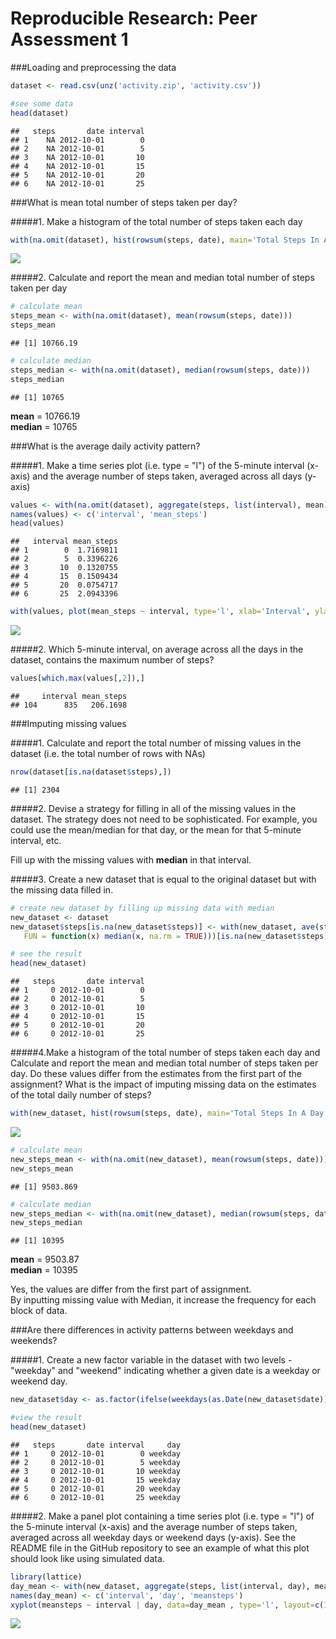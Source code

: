 # Reproducible Research: Peer Assessment 1



###Loading and preprocessing the data

```r
dataset <- read.csv(unz('activity.zip', 'activity.csv'))

#see some data
head(dataset)
```

```
##   steps       date interval
## 1    NA 2012-10-01        0
## 2    NA 2012-10-01        5
## 3    NA 2012-10-01       10
## 4    NA 2012-10-01       15
## 5    NA 2012-10-01       20
## 6    NA 2012-10-01       25
```


###What is mean total number of steps taken per day?

#####1. Make a histogram of the total number of steps taken each day



```r
with(na.omit(dataset), hist(rowsum(steps, date), main='Total Steps In A Day', xlab='Number of Steps'))
```

![](PA1_template_files/figure-html/unnamed-chunk-2-1.png) 


#####2. Calculate and report the mean and median total number of steps taken per day



```r
# calculate mean 
steps_mean <- with(na.omit(dataset), mean(rowsum(steps, date)))
steps_mean
```

```
## [1] 10766.19
```

```r
# calculate median
steps_median <- with(na.omit(dataset), median(rowsum(steps, date)))
steps_median
```

```
## [1] 10765
```

**mean** = 10766.19  
**median** = 10765



###What is the average daily activity pattern?


#####1. Make a time series plot (i.e. type = "l") of the 5-minute interval (x-axis) and the average number of steps taken, averaged across all days (y-axis)



```r
values <- with(na.omit(dataset), aggregate(steps, list(interval), mean))
names(values) <- c('interval', 'mean_steps')
head(values)
```

```
##   interval mean_steps
## 1        0  1.7169811
## 2        5  0.3396226
## 3       10  0.1320755
## 4       15  0.1509434
## 5       20  0.0754717
## 6       25  2.0943396
```

```r
with(values, plot(mean_steps ~ interval, type='l', xlab='Interval', ylab='Average No of Steps'))
```

![](PA1_template_files/figure-html/unnamed-chunk-4-1.png) 


#####2. Which 5-minute interval, on average across all the days in the dataset, contains the maximum number of steps?


```r
values[which.max(values[,2]),]
```

```
##     interval mean_steps
## 104      835   206.1698
```

###Imputing missing values

#####1. Calculate and report the total number of missing values in the dataset (i.e. the total number of rows with NAs)

```r
nrow(dataset[is.na(dataset$steps),])
```

```
## [1] 2304
```

#####2. Devise a strategy for filling in all of the missing values in the dataset. The strategy does not need to be sophisticated. For example, you could use the mean/median for that day, or the mean for that 5-minute interval, etc.


Fill up with the missing values with **median** in that interval.


#####3. Create a new dataset that is equal to the original dataset but with the missing data filled in.


```r
# create new dataset by filling up missing data with median
new_dataset <- dataset
new_dataset$steps[is.na(new_dataset$steps)] <- with(new_dataset, ave(steps, interval, 
   FUN = function(x) median(x, na.rm = TRUE)))[is.na(new_dataset$steps)]

# see the result
head(new_dataset)
```

```
##   steps       date interval
## 1     0 2012-10-01        0
## 2     0 2012-10-01        5
## 3     0 2012-10-01       10
## 4     0 2012-10-01       15
## 5     0 2012-10-01       20
## 6     0 2012-10-01       25
```


#####4.Make a histogram of the total number of steps taken each day and Calculate and report the mean and median total number of steps taken per day. Do these values differ from the estimates from the first part of the assignment? What is the impact of imputing missing data on the estimates of the total daily number of steps?



```r
with(new_dataset, hist(rowsum(steps, date), main='Total Steps In A Day (NA replaced with Median)', xlab='Number of Steps'))
```

![](PA1_template_files/figure-html/unnamed-chunk-8-1.png) 

```r
# calculate mean
new_steps_mean <- with(na.omit(new_dataset), mean(rowsum(steps, date)))
new_steps_mean
```

```
## [1] 9503.869
```

```r
# calculate median
new_steps_median <- with(na.omit(new_dataset), median(rowsum(steps, date)))
new_steps_median
```

```
## [1] 10395
```

**mean** = 9503.87  
**median** = 10395

Yes, the values are differ from the first part of assignment.  
By inputting missing value with Median, it increase the frequency for each block of data.  


###Are there differences in activity patterns between weekdays and weekends?


#####1. Create a new factor variable in the dataset with two levels - "weekday" and "weekend" indicating whether a given date is a weekday or weekend day.



```r
new_dataset$day <- as.factor(ifelse(weekdays(as.Date(new_dataset$date)) %in% c('Saturday', 'Sunday'),'weekend','weekday'))

#view the result
head(new_dataset)
```

```
##   steps       date interval     day
## 1     0 2012-10-01        0 weekday
## 2     0 2012-10-01        5 weekday
## 3     0 2012-10-01       10 weekday
## 4     0 2012-10-01       15 weekday
## 5     0 2012-10-01       20 weekday
## 6     0 2012-10-01       25 weekday
```



#####2. Make a panel plot containing a time series plot (i.e. type = "l") of the 5-minute interval (x-axis) and the average number of steps taken, averaged across all weekday days or weekend days (y-axis). See the README file in the GitHub repository to see an example of what this plot should look like using simulated data.



```r
library(lattice)
day_mean <- with(new_dataset, aggregate(steps, list(interval, day), mean))
names(day_mean) <- c('interval', 'day', 'meansteps')
xyplot(meansteps ~ interval | day, data=day_mean , type='l', layout=c(1,2), xlab='Interval', ylab='Number of Steps')
```

![](PA1_template_files/figure-html/unnamed-chunk-10-1.png) 

